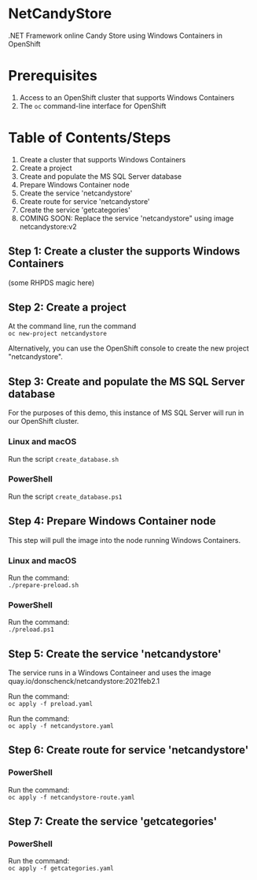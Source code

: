 # NetCandyStore
.NET Framework online Candy Store using Windows Containers in OpenShift

# Prerequisites
1. Access to an OpenShift cluster that supports Windows Containers
1. The `oc` command-line interface for OpenShift

# Table of Contents/Steps
1. Create a cluster that supports Windows Containers
1. Create a project
1. Create and populate the MS SQL Server database
1. Prepare Windows Container node
1. Create the service 'netcandystore'
1. Create route for service 'netcandystore'
1. Create the service 'getcategories'
1. COMING SOON: Replace the service 'netcandystore" using image netcandystore:v2

## Step 1: Create a cluster the supports Windows Containers
(some RHPDS magic here)

## Step 2: Create a project
At the command line, run the command  
`oc new-project netcandystore`

Alternatively, you can use the OpenShift console to create the new project "netcandystore".

## Step 3: Create and populate the MS SQL Server database
For the purposes of this demo, this instance of MS SQL Server will run in our OpenShift cluster.

### Linux and macOS
Run the script `create_database.sh`  

### PowerShell
Run the script `create_database.ps1`

## Step 4: Prepare Windows Container node
This step will pull the image into the node running Windows Containers.

### Linux and macOS  
Run the command:  
`./prepare-preload.sh`  

### PowerShell  

Run the command:  
`./preload.ps1`  

## Step 5: Create the service 'netcandystore'
The service runs in a Windows Containeer and uses the image quay.io/donschenck/netcandystore:2021feb2.1

Run the command:  
`oc apply -f preload.yaml`  

Run the command:  
`oc apply -f netcandystore.yaml`

## Step 6: Create route for service 'netcandystore'

### PowerShell
Run the command:  
`oc apply -f netcandystore-route.yaml`  

## Step 7: Create the service 'getcategories'
### PowerShell  
Run the command:  
`oc apply -f getcategories.yaml`

